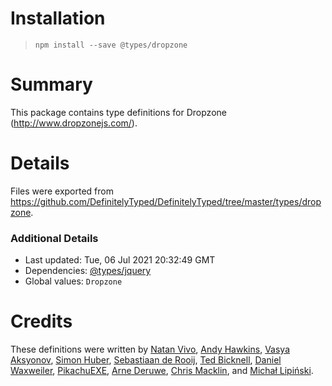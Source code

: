 # Installation
> `npm install --save @types/dropzone`

# Summary
This package contains type definitions for Dropzone (http://www.dropzonejs.com/).

# Details
Files were exported from https://github.com/DefinitelyTyped/DefinitelyTyped/tree/master/types/dropzone.

### Additional Details
 * Last updated: Tue, 06 Jul 2021 20:32:49 GMT
 * Dependencies: [@types/jquery](https://npmjs.com/package/@types/jquery)
 * Global values: `Dropzone`

# Credits
These definitions were written by [Natan Vivo](https://github.com/nvivo), [Andy Hawkins](https://github.com/a904guy/,http://a904guy.com/,http://www.bmbsqd.com), [Vasya Aksyonov](https://github.com/outring), [Simon Huber](https://github.com/renuo), [Sebastiaan de Rooij](https://github.com/Hikariii), [Ted Bicknell](https://github.com/tedbcsgpro), [Daniel Waxweiler](https://github.com/dwaxweiler), [PikachuEXE](https://github.com/PikachuEXE), [Arne Deruwe](https://github.com/arnederuwe), [Chris Macklin](https://github.com/macklin-10x), and [Michał Lipiński](https://github.com/falsyvalues).

